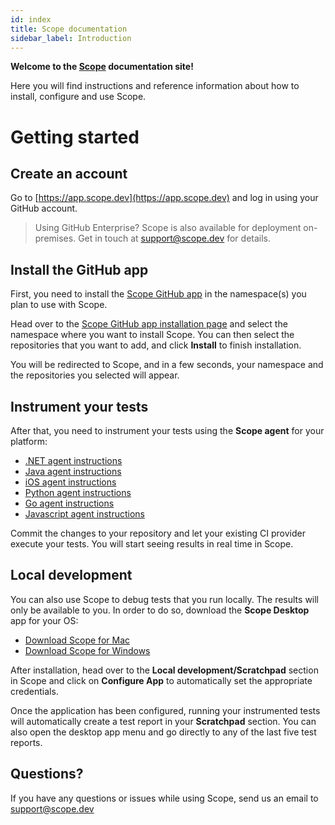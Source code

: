 ```yaml
---
id: index
title: Scope documentation
sidebar_label: Introduction
---
```


**Welcome to the [Scope](https://scope.dev) documentation site!**

Here you will find instructions and reference information about how to install, configure and use Scope.


# Getting started

## Create an account

Go to [https://app.scope.dev](https://app.scope.dev) and log in using your GitHub account.

> Using GitHub Enterprise? Scope is also available for deployment on-premises. Get in touch at <support@scope.dev> for details.

## Install the GitHub app

First, you need to install the [Scope GitHub app](https://github.com/apps/scope-app) in the namespace(s) you plan to use with Scope.

Head over to the [Scope GitHub app installation page](https://github.com/apps/scope-app/installations/new) 
and select the namespace where you want to install Scope. You can then select the repositories that you want to add, and click
**Install** to finish installation.

You will be redirected to Scope, and in a few seconds, your namespace and the repositories you selected will appear.


## Instrument your tests

After that, you need to instrument your tests using the **Scope agent** for your platform:

* [.NET agent instructions](dotnet-installation.md)
* [Java agent instructions](java-installation.md)
* [iOS agent instructions](ios-installation.md)
* [Python agent instructions](python-installation.md)
* [Go agent instructions](go-installation.md)
* [Javascript agent instructions](javascript-installation.md)

Commit the changes to your repository and let your existing CI provider execute your tests. You will start seeing results
in real time in Scope.


## Local development

You can also use Scope to debug tests that you run locally. The results will only be available to you.
In order to do so, download the **Scope Desktop** app for your OS:

* [Download Scope for Mac](https://home.undefinedlabs.com/goto/download-scope-for-mac)
* [Download Scope for Windows](https://home.undefinedlabs.com/goto/download-scope-for-windows)

After installation, head over to the **Local development/Scratchpad** section in Scope and click on **Configure App** to
automatically set the appropriate credentials.

Once the application has been configured, running your instrumented tests will automatically create a test report in your **Scratchpad** section.
You can also open the desktop app menu and go directly to any of the last five test reports.


## Questions?

If you have any questions or issues while using Scope, send us an email to <support@scope.dev>
